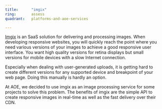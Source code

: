```yaml
---
title:      "imgix"
ring:       assess
quadrant:   platforms-and-aoe-services

---
```

[Imgix](https://www.imgix.com/) is an SaaS solution for delivering and processing images. When developing responsive websites, you will quickly reach the point where you need various versions of your images to achieve a good responsive user interface. You want high quality versions for retina displays but small versions for mobile devices with a slow Internet connection.

Especially when dealing with user-generated uploads, it is getting hard to create different versions for any supported device and breakpoint of your web page. Doing this manually is hardly an option.

At AOE, we decided to use imgix as an image processing service for some projects to solve this problem. The benefits of imgix are the simple API to create responsive images in real-time as well as the fast delivery over their CDN.
